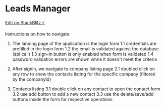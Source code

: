 # Leads Manager

[Edit on StackBlitz ⚡️](https://stackblitz.com/edit/angular-ivy-anpdz1)

Instructions on how to navigate

1. The landing page of the application is the login form
   1.1 credentials are prefilled in the login form
   1.2 the email is validated against the database (api call)
   1.3 sign-in button is only enabled when form is validated
   1.4 password validation errors are shown whne it doesn't meet the criteria

2. After signin, we navigate to company listing page
   2.1 doubled click on any row to show the contacts listing for the specific company (filtered by the companyId)

3. Contacts listing
   3.1 double click on any contact to open the contact form
   3.2 use add button to add a new contact
   3.3 use the delete/save/add buttons inside the form for respective operations
